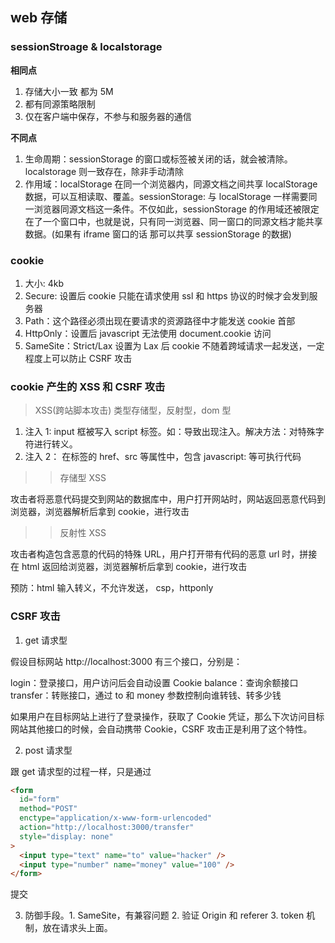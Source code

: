 <!--
 * @Author: 谢树宏
 * @Date: 2022-02-11 11:54:01
 * @LastEditors: 谢树宏
 * @LastEditTime: 2022-02-28 15:38:09
 * @FilePath: /about-study/存储.md
-->

## web 存储

### sessionStroage & localstorage

**相同点**

1. 存储大小一致 都为 5M
2. 都有同源策略限制
3. 仅在客户端中保存，不参与和服务器的通信

**不同点**

1. 生命周期：sessionStorage 的窗口或标签被关闭的话，就会被清除。localstorage 则一致存在，除非手动清除
2. 作用域：localStorage 在同一个浏览器内，同源文档之间共享 localStorage 数据，可以互相读取、覆盖。sessionStorage: 与 localStorage 一样需要同一浏览器同源文档这一条件。不仅如此，sessionStorage 的作用域还被限定在了一个窗口中，也就是说，只有同一浏览器、同一窗口的同源文档才能共享数据。(如果有 iframe 窗口的话 那可以共享 sessionStorage 的数据)

### cookie

1. 大小: 4kb
2. Secure: 设置后 cookie 只能在请求使用 ssl 和 https 协议的时候才会发到服务器
3. Path：这个路径必须出现在要请求的资源路径中才能发送 cookie 首部
4. HttpOnly：设置后 javascript 无法使用 document.cookie 访问
5. SameSite：Strict/Lax 设置为 Lax 后 cookie 不随着跨域请求一起发送，一定程度上可以防止 CSRF 攻击

### cookie 产生的 XSS 和 CSRF 攻击

> XSS(跨站脚本攻击) 类型存储型，反射型，dom 型

1. 注入 1: input 框被写入 script 标签。如：<script>alert('XSS');</script>导致出现注入。解决方法：对特殊字符进行转义。
2. 注入 2： 在标签的 href、src 等属性中，包含 javascript: 等可执行代码

> > 存储型 XSS

攻击者将恶意代码提交到网站的数据库中，用户打开网站时，网站返回恶意代码到浏览器，浏览器解析后拿到 cookie，进行攻击

> > 反射性 XSS

攻击者构造包含恶意的代码的特殊 URL，用户打开带有代码的恶意 url 时，拼接在 html 返回给浏览器，浏览器解析后拿到 cookie，进行攻击

预防：html 输入转义，不允许发送， csp，httponly

### CSRF 攻击

1. get 请求型

假设目标网站 http://localhost:3000 有三个接口，分别是：

login：登录接口，用户访问后会自动设置 Cookie
balance：查询余额接口
transfer：转账接口，通过 to 和 money 参数控制向谁转钱、转多少钱

如果用户在目标网站上进行了登录操作，获取了 Cookie 凭证，那么下次访问目标网站其他接口的时候，会自动携带 Cookie，CSRF 攻击正是利用了这个特性。

2. post 请求型

跟 get 请求型的过程一样，只是通过

```html
<form
  id="form"
  method="POST"
  enctype="application/x-www-form-urlencoded"
  action="http://localhost:3000/transfer"
  style="display: none"
>
  <input type="text" name="to" value="hacker" />
  <input type="number" name="money" value="100" />
</form>
```

提交

3. 防御手段。1. SameSite，有兼容问题 2. 验证 Origin 和 referer 3. token 机制，放在请求头上面。
